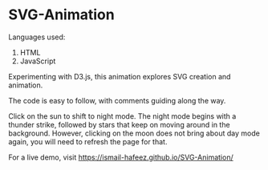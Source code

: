 # SVG-Animation

Languages used:
1. HTML
2. JavaScript

Experimenting with D3.js, this animation explores SVG creation and animation. 

The code is easy to follow, with comments guiding along the way.

Click on the sun to shift to night mode. The night mode begins with a thunder strike, followed by stars that keep on moving around in the background. However, clicking on the moon does not bring about day mode again, you will need to refresh the page for that.

For a live demo, visit https://ismail-hafeez.github.io/SVG-Animation/
